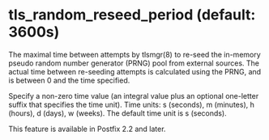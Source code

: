 # tls_random_reseed_period (default: 3600s)
 The maximal time between attempts by tlsmgr(8) to re-seed the
in-memory pseudo random number generator (PRNG) pool from external
sources. The actual time between re-seeding attempts is calculated
using the PRNG, and is between 0 and the time specified. 


 Specify a non-zero time value (an integral value plus an optional
one-letter suffix that specifies the time unit). Time units: s
(seconds), m (minutes), h (hours), d (days), w (weeks).
The default time unit is s (seconds). 


 This feature is available in Postfix 2.2 and later. 


